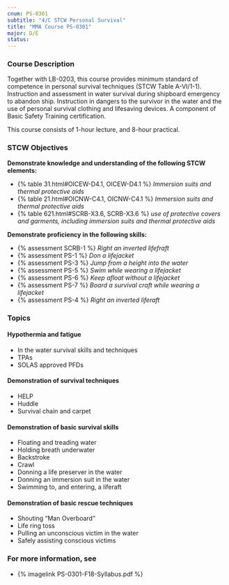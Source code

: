 ```yaml
---
cnum: PS-0301
subtitle: "4/C STCW Personal Survival"
title: "MMA Course PS-0301"
major: D/E
status: 
---
```


### Course Description

Together with LB-0203, this course provides minimum standard of competence in personal survival techniques (STCW Table A-VI/1-1). Instruction and assessment in water survival during shipboard emergency to abandon ship. Instruction in dangers to the survivor in the water and the use of personal survival clothing and lifesaving devices. A component of Basic Safety Training certification.

This course consists of 1-hour lecture, and 8-hour practical.


### STCW Objectives

**Demonstrate knowledge and understanding of the following STCW elements:**

* {% table 31.html#OICEW-D4.1, OICEW-D4.1 %} *Immersion suits and thermal protective aids*
* {% table 21.html#OICNW-C4.1, OICNW-C4.1 %} *Immersion suits and thermal protective aids*
* {% table 621.html#SCRB-X3.6, SCRB-X3.6 %} *use of protective covers and garments, including immersion suits and thermal protective aids*

**Demonstrate proficiency in the following skills:**

* {% assessment SCRB-1 %} *Right an inverted lifefraft*
* {% assessment PS-1 %} *Don a lifejacket*
* {% assessment PS-3 %} *Jump from a height into the water*
* {% assessment PS-5 %} *Swim while wearing a lifejacket*
* {% assessment PS-6 %} *Keep afloat without a lifejacket*
* {% assessment PS-7 %} *Board a survival craft while wearing a lifejacket*
* {% assessment PS-4 %} *Right an inverted liferaft*

### Topics

#### Hypothermia and fatigue

* In the water survival skills and techniques
* TPAs  
* SOLAS approved PFDs

#### Demonstration of survival techniques

* HELP
* Huddle
* Survival chain and carpet 

#### Demonstration of basic survival skills

* Floating and treading water
* Holding breath underwater 
* Backstroke 
* Crawl
* Donning a life preserver in the water
* Donning an immersion suit in the water 
* Swimming to, and entering, a liferaft 


#### Demonstration of basic rescue techniques

* Shouting “Man Overboard”
* Life ring toss 
* Pulling an unconscious victim in the water
* Safely assisting conscious victims 



### For more information, see 

* {% imagelink PS-0301-F18-Syllabus.pdf %} 



